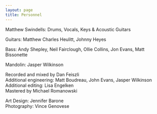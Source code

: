 ```yaml
---
layout: page
title: Personnel
---
```


Matthew Swindells: Drums, Vocals, Keys & Acoustic Guitars

Guitars: Matthew Charles Heulitt, Johnny Heyes

Bass: Andy Shepley, Neil Fairclough, Ollie Collins, Jon Evans, Matt Bissonette

Mandolin: Jasper Wilkinson

Recorded and mixed by Dan Feiszli    
Additional engineering: Matt Boudreau, John Evans, Jasper Wilkinson   
Additional editing: Lisa Engelken    
Mastered by Michael Romanowski    

Art Design: Jennifer Barone    
Photography: Vince Genovese
